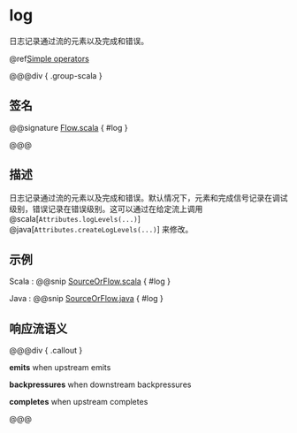 # log

日志记录通过流的元素以及完成和错误。

@ref[Simple operators](../index.md#simple-operators)

@@@div { .group-scala }

## 签名

@@signature [Flow.scala](/akka-stream/src/main/scala/akka/stream/scaladsl/Flow.scala) { #log }

@@@

## 描述

日志记录通过流的元素以及完成和错误。默认情况下，元素和完成信号记录在调试级别，错误记录在错误级别。这可以通过在给定流上调用 @scala[`Attributes.logLevels(...)`] @java[`Attributes.createLogLevels(...)`] 来修改。

## 示例

Scala
:   @@snip [SourceOrFlow.scala](/akka-docs/src/test/scala/docs/stream/operators/sourceorflow/Log.scala) { #log }

Java
:   @@snip [SourceOrFlow.java](/akka-docs/src/test/java/jdocs/stream/operators/SourceOrFlow.java) { #log }

## 响应流语义 

@@@div { .callout }

**emits** when upstream emits

**backpressures** when downstream backpressures

**completes** when upstream completes

@@@
